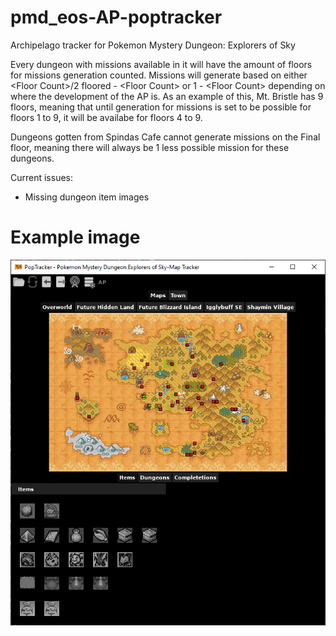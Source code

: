 # pmd_eos-AP-poptracker
Archipelago tracker for Pokemon Mystery Dungeon: Explorers of Sky

Every dungeon with missions available in it will have the amount of floors for missions generation counted.
Missions will generate based on either \<Floor Count\>/2 floored - \<Floor Count\> or 1 - \<Floor Count\> depending on where the development of the AP is.
As an example of this, Mt. Bristle has 9 floors, meaning that until generation for missions is set to be possible for floors 1 to 9, it will be availabe for floors 4 to 9.

Dungeons gotten from Spindas Cafe cannot generate missions on the Final floor, meaning there will always be 1 less possible mission for these dungeons.

Current issues:
- Missing dungeon item images

# Example image

![Example image](/images/example.PNG)
